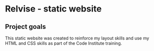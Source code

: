 # Relvise - static website


## Project goals
This static website was created to reinforce my layout skills and use my HTML and CSS skills as part of the Code Institute training.
